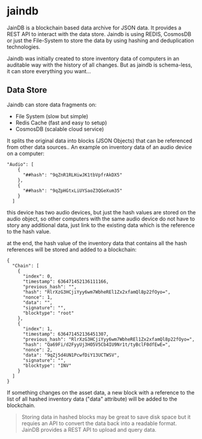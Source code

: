  # jaindb
JainDB is a blockchain based data archive for JSON data. It provides a REST API to interact with the data store. Jaindb is using REDIS, CosmosDB or just the File-System to store the data by using hashing and deduplication technologies.

Jaindb was initially created to store inventory data of computers in an auditable way with the history of all changes. But as jaindb is schema-less, it can store everything you want... 

## Data Store
Jaindb can store data fragments on:
- File System (slow but simple)
- Redis Cache (fast and easy to setup)
- CosmosDB (scalable cloud service)

It splits the original data into blocks (JSON Objects) that can be referenced from other data sources..
An example on inventory data of an audio device on a computer:
```
"Audio": [
    {
      "##hash": "9qZnR1RLHiwJK1tbVpfrAkDX5"
    },
    {
      "##hash": "9qZpHGtxLiUYSaoZ3QGeXum35"
    }
  ]
```
this device has two audio devices, but just the hash values are stored on the audio object, so other computers with the same audio device do not have to story any additional data, just link to the existing data which is the reference to the hash value.

at the end, the hash value of the inventory data that contains all the hash references will be stored and added to a blockchain:
```
{
  "Chain": [
    {
      "index": 0,
      "timestamp": 636471452136111166,
      "previous_hash": "",
      "hash": "RlrXzG3HCjiYyy6wm7WbheREl1Zx2xfamQl8p22fOyo=",
      "nonce": 1,
      "data": "",
      "signature": "",
      "blocktype": "root"
    },
    {
      "index": 1,
      "timestamp": 636471452136451307,
      "previous_hash": "RlrXzG3HCjiYyy6wm7WbheREl1Zx2xfamQl8p22fOyo=",
      "hash": "Qa69Fi/d2FyyUj3HO5V5Cb4IU9Nr1t/tyBclF0dfEwE=",
      "nonce": 2,
      "data": "9qZj5d4UN1PcwfDiY13UCTWSV",
      "signature": "",
      "blocktype": "INV"
    }
  ]
}
```
If something changes on the asset data, a new block with a reference to the list of all hashed inventory data ("data" attribute) will be added to the blockchain.


> Storing data in hashed blocks may be great to save disk space but it requies an API to convert the data back into a readable format. JainDB provides a REST API to upload and query data.


